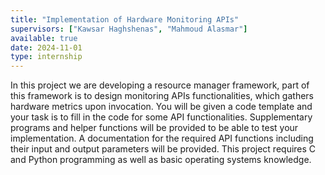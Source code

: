 ```yaml
---
title: "Implementation of Hardware Monitoring APIs"
supervisors: ["Kawsar Haghshenas", "Mahmoud Alasmar"]
available: true
date: 2024-11-01
type: internship
---
```

In this project we are developing a resource manager framework, part of this framework is to design monitoring APIs functionalities, which gathers hardware metrics upon invocation. You will be given a code template and your task is to fill in the code for some API functionalities. Supplementary programs and helper functions will be provided to be able to test your implementation. A documentation for the required API functions including their input and output parameters will be provided. This project requires C and Python programming as well as basic operating systems knowledge. 